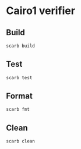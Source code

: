 # Cairo1 verifier

## Build
``` sh
scarb build
```

## Test
``` sh
scarb test
```

## Format
``` sh
scarb fmt
```

## Clean
``` sh
scarb clean
```
